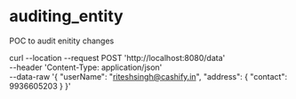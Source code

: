 # auditing_entity
POC to audit enitity changes

curl --location --request POST 'http://localhost:8080/data' \
--header 'Content-Type: application/json' \
--data-raw '{
"userName": "riteshsingh@cashify.in",
"address": {
"contact": 9936605203
}
}'